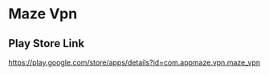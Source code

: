 # Maze Vpn

## Play Store Link

https://play.google.com/store/apps/details?id=com.appmaze.vpn.maze_vpn
